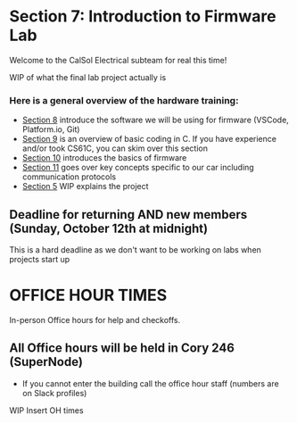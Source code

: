 # Section 7: Introduction to Firmware Lab

Welcome to the CalSol Electrical subteam for real this time!

WIP of what the final lab project actually is

### Here is a general overview of the hardware training:
- [Section 8](./Section8.md) introduce the software we will be using for firmware (VSCode, Platform.io, Git)
- [Section 9](./Section9.md) is an overview of basic coding in C. If you have experience and/or took CS61C, you can skim over this section
- [Section 10](./Section10.md) introduces the basics of firmware
- [Section 11](./Section11.md) goes over key concepts specific to our car including communication protocols
- [Section 5](./Section12.md) WIP explains the project

## Deadline for returning AND new members (Sunday, October 12th at midnight)
This is a hard deadline as we don't want to be working on labs when projects start up

# OFFICE HOUR TIMES
In-person Office hours for help and checkoffs. 
## All Office hours will be held in Cory 246 (SuperNode)
- If you cannot enter the building call the office hour staff (numbers are on Slack profiles)
  
WIP Insert OH times

